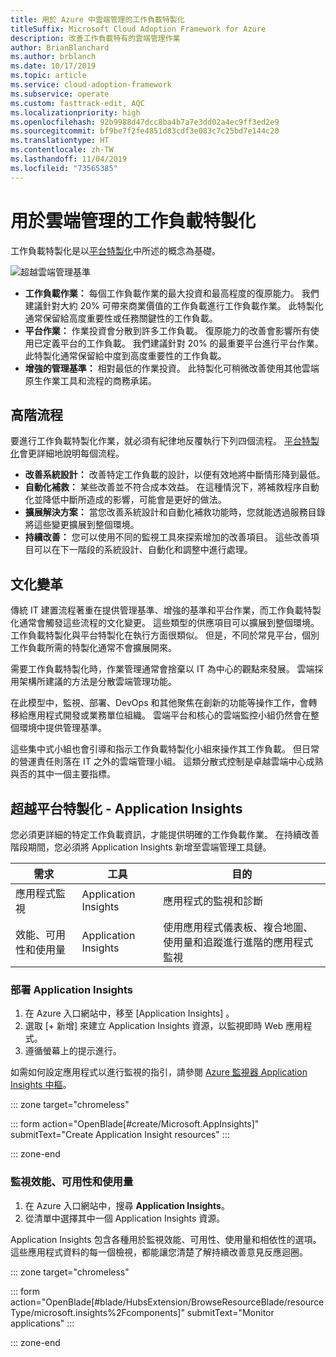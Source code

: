 ```yaml
---
title: 用於 Azure 中雲端管理的工作負載特製化
titleSuffix: Microsoft Cloud Adoption Framework for Azure
description: 改善工作負載特有的雲端管理作業
author: BrianBlanchard
ms.author: brblanch
ms.date: 10/17/2019
ms.topic: article
ms.service: cloud-adoption-framework
ms.subservice: operate
ms.custom: fasttrack-edit, AQC
ms.localizationpriority: high
ms.openlocfilehash: 92b9988d47dcc8ba4b7a7e3dd02a4ec9ff3ed2e9
ms.sourcegitcommit: bf9be7f2fe4851d83cdf3e083c7c25bd7e144c20
ms.translationtype: HT
ms.contentlocale: zh-TW
ms.lasthandoff: 11/04/2019
ms.locfileid: "73565385"
---
```

# <a name="workload-specialization-for-cloud-management"></a>用於雲端管理的工作負載特製化

工作負載特製化是以[平台特製化](./platform-specialization.md)中所述的概念為基礎。

![超越雲端管理基準](../../_images/manage/beyond-the-baseline.png)

- **工作負載作業：** 每個工作負載作業的最大投資和最高程度的復原能力。 我們建議針對大約 20% 可帶來商業價值的工作負載進行工作負載作業。 此特製化通常保留給高度重要性或任務關鍵性的工作負載。
- **平台作業：** 作業投資會分散到許多工作負載。 復原能力的改善會影響所有使用已定義平台的工作負載。 我們建議針對 20% 的最重要平台進行平台作業。 此特製化通常保留給中度到高度重要性的工作負載。
- **增強的管理基準：** 相對最低的作業投資。 此特製化可稍微改善使用其他雲端原生作業工具和流程的商務承諾。

## <a name="high-level-process"></a>高階流程

要進行工作負載特製化作業，就必須有紀律地反覆執行下列四個流程。 [平台特製化](./platform-specialization.md)會更詳細地說明每個流程。

- **改善系統設計：** 改善特定工作負載的設計，以便有效地將中斷情形降到最低。
- **自動化補救：** 某些改善並不符合成本效益。 在這種情況下，將補救程序自動化並降低中斷所造成的影響，可能會是更好的做法。
- **擴展解決方案：** 當您改善系統設計和自動化補救功能時，您就能透過服務目錄將這些變更擴展到整個環境。
- **持續改善：** 您可以使用不同的監視工具來探索增加的改善項目。 這些改善項目可以在下一階段的系統設計、自動化和調整中進行處理。

## <a name="cultural-change"></a>文化變革

傳統 IT 建置流程著重在提供管理基準、增強的基準和平台作業，而工作負載特製化通常會觸發這些流程的文化變更。 這些類型的供應項目可以擴展到整個環境。 工作負載特製化與平台特製化在執行方面很類似。 但是，不同於常見平台，個別工作負載所需的特製化通常不會擴展開來。

需要工作負載特製化時，作業管理通常會捨棄以 IT 為中心的觀點來發展。 雲端採用架構所建議的方法是分散雲端管理功能。

在此模型中，監視、部署、DevOps 和其他聚焦在創新的功能等操作工作，會轉移給應用程式開發或業務單位組織。 雲端平台和核心的雲端監控小組仍然會在整個環境中提供管理基準。

這些集中式小組也會引導和指示工作負載特製化小組來操作其工作負載。 但日常的營運責任則落在 IT 之外的雲端管理小組。 這類分散式控制是卓越雲端中心成熟與否的其中一個主要指標。

## <a name="beyond-platform-specialization---application-insights"></a>超越平台特製化 - Application Insights

您必須更詳細的特定工作負載資訊，才能提供明確的工作負載作業。 在持續改善階段期間，您必須將 Application Insights 新增至雲端管理工具鏈。

|需求|工具|目的|
|---|---|---|
|應用程式監視|Application Insights|應用程式的監視和診斷|
|效能、可用性和使用量|Application Insights|使用應用程式儀表板、複合地圖、使用量和追蹤進行進階的應用程式監視|

### <a name="deploy-application-insights"></a>部署 Application Insights

1. 在 Azure 入口網站中，移至 [Application Insights]  。
1. 選取 [+ 新增]  來建立 Application Insights 資源，以監視即時 Web 應用程式。
1. 遵循螢幕上的提示進行。

如需如何設定應用程式以進行監視的指引，請參閱 [Azure 監視器 Application Insights 中樞](https://docs.microsoft.com/azure/azure-monitor/azure-monitor-app-hub)。

::: zone target="chromeless"

::: form action="OpenBlade[#create/Microsoft.AppInsights]" submitText="Create Application Insight resources" :::

::: zone-end

### <a name="monitor-performance-availability-and-usage"></a>監視效能、可用性和使用量

1. 在 Azure 入口網站中，搜尋 **Application Insights**。
1. 從清單中選擇其中一個 Application Insights 資源。

Application Insights 包含各種用於監視效能、可用性、使用量和相依性的選項。 這些應用程式資料的每一個檢視，都能讓您清楚了解持續改善意見反應迴圈。

::: zone target="chromeless"

<!-- markdownlint-disable DOCSMD001 -->

::: form action="OpenBlade[#blade/HubsExtension/BrowseResourceBlade/resourceType/microsoft.insights%2Fcomponents]" submitText="Monitor applications" :::

<!-- markdownlint-enable DOCSMD001 -->

::: zone-end
